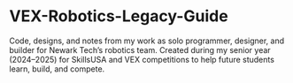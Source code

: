 # VEX-Robotics-Legacy-Guide
Code, designs, and notes from my work as solo programmer, designer, and builder for Newark Tech’s robotics team. Created during my senior year (2024–2025) for SkillsUSA and VEX competitions to help future students learn, build, and compete.

